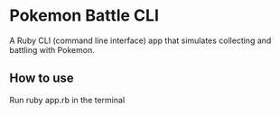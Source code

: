 # Pokemon Battle CLI

A Ruby CLI (command line interface) app that simulates collecting and battling with Pokemon.

## How to use
Run ruby app.rb in the terminal
